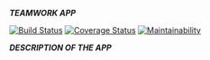 ***TEAMWORK APP***


[![Build Status](https://travis-ci.org/mwafrika/teamwork.svg?branch=ft-create-article-api-168565981)](https://travis-ci.org/mwafrika/teamwork) [![Coverage Status](https://coveralls.io/repos/github/mwafrika/teamwork/badge.svg?branch=ft-create-article-api-168565981)](https://coveralls.io/github/mwafrika/teamwork?branch=ft-create-article-api-168565981) [![Maintainability](https://api.codeclimate.com/v1/badges/e3c48d43a8205f03746a/maintainability)](https://codeclimate.com/github/mwafrika/teamwork/maintainability)


***DESCRIPTION OF THE APP***
